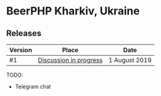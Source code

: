 # BeerPHP Kharkiv, Ukraine

## Releases

| Version | Place | Date |
| --- | --- | ---- |
| #1 | [Discussion in progress](https://github.com/beerphp/kharkiv/issues/1) | 1 August 2019  |

TODO:
* Telegram chat
